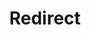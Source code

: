 ﻿---
layout: src/layouts/Redirect.astro
title: Redirect
redirect: /docs/octopus-rest-api/cli/octopus-worker-listening-tentacle-create
pubDate:  2023-01-01
navSearch: false
navSitemap: false
navMenu: false
---
